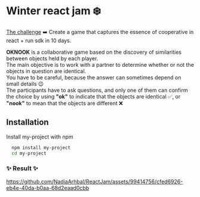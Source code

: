 # Winter react jam :snowflake:

[The challenge](https://youtu.be/gNOrw5UrQ1w) :arrow_right: Create a game that captures the essence of cooperative in react + run sdk in 10 days.

__OKNOOK__ is a collaborative game based on the discovery of similarities between objects held by each player.   
The main objective is to work with a partner to determine whether or not the objects in question are identical.   
You have to be careful, because the answer can sometimes depend on small details :wink:  
The participants have to ask questions, and only one of them can confirm the choice by using __"ok"__ to indicate that the objects are identical :white_check_mark:, or __"nook"__ to mean that the objects are different :x:


## Installation

Install my-project with npm

```bash
  npm install my-project
  cd my-project
```
    

### :sparkles: Result :sparkles:

https://github.com/NadiaArhbal/ReactJam/assets/99414756/cfed6926-eb4e-40da-b0aa-68d2eaad0cbb

